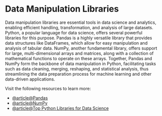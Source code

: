# Data Manipulation Libraries

Data manipulation libraries are essential tools in data science and analytics, enabling efficient handling, transformation, and analysis of large datasets. Python, a popular language for data science, offers several powerful libraries for this purpose. Pandas is a highly versatile library that provides data structures like DataFrames, which allow for easy manipulation and analysis of tabular data. NumPy, another fundamental library, offers support for large, multi-dimensional arrays and matrices, along with a collection of mathematical functions to operate on these arrays. Together, Pandas and NumPy form the backbone of data manipulation in Python, facilitating tasks such as data cleaning, merging, reshaping, and statistical analysis, thus streamlining the data preparation process for machine learning and other data-driven applications.

Visit the following resources to learn more:

- [@article@Pandas](https://pandas.pydata.org/)
- [@article@NumPy](https://numpy.org/)
- [@article@Top Python Libraries for Data Science](https://www.simplilearn.com/top-python-libraries-for-data-science-article)